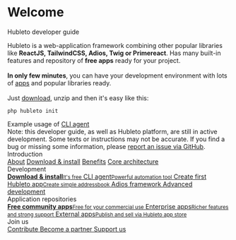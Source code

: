 # Welcome

Hubleto developer guide

<div class="alert alert-info">
  Hubleto is a web-application framework combining other popular libraries like <b>ReactJS, TailwindCSS, Adios, Twig or Primereact</b>. Has many built-in features and repository of <b>free apps</b> ready for your project.<br/>
  <br/>
  <b>In only few minutes</b>, you can have your development environment with lots of <a href="apps">apps</a> and popular libraries ready.<br/>
  <br/>
  Just <a href="download-and-install">download</a>, unzip and then it's easy like this:
  <a href="download-and-install" style="text-decoration:none"><pre><code>php hubleto init</code></pre></a>
  <div class="text-gray-400 text-xs text-right">Example usage of <a href="cli-agent">CLI agent</a></div>
</div>

<div class="alert alert-warning">
  Note: this developer guide, as well as Hubleto platform, are still in active development. Some texts or instructions may not be accurate.
  If you find a bug or missing some information, please <a href="https://github.com/wai-blue/hubleto/issues" target="_blank">report an issue via GitHub</a>.
</div>

<div class="grid gap-4 mt-8 md:grid-cols-2">
  <div class="card border-yellow-300">
    <div class="card-header bg-yellow-50">Introduction</div>
    <div class="card-body flex flex-col gap-2">
      <a href="about" class="btn btn-white block"><span class="text">About</span></a>
      <a href="download-and-install" class="btn btn-white block"><span class="text">Download & install</span></a>
      <a href="benefits" class="btn btn-white block"><span class="text">Benefits</span></a>
      <a href="advanced-development/core-architecture" class="btn btn-white block"><span class="text">Core architecture</span></a>
    </div>
  </div>

  <div class="card border-green-300">
    <div class="card-header bg-green-50">Development</div>
    <div class="card-body flex flex-col gap-2">
      <a href="download-and-install" class="btn btn-white block">
        <span class="text flex-col items-start"><b>Download & install</b><small>It's free</small></span>
      </a>
      <a href="cli-agent" class="btn btn-white block">
        <span class="text flex-col items-start">CLI agent<small>Powerful automation tool</small></span>
      </a>
      <a href="create-first-app" class="btn btn-white block">
        <span class="text flex-col items-start">Create first Hubleto app<small>Create simple addressbook</small></span>
      </a>
      <a href="adios-framework" class="btn btn-white block">
        <span class="text">Adios framework</span>
      </a>
      <a href="advanced-development" class="btn btn-white block">
        <span class="text">Advanced development</span>
      </a>
    </div>
  </div>

  <div class="card border-blue-300">
    <div class="card-header bg-blue-50">Application repositories</div>
    <div class="card-body flex flex-col gap-2">
      <a href="apps/community" class="btn btn-white block">
        <span class="text flex-col items-start"><b>Free community apps</b><small>Free for your commercial use</small></span>
      </a>
      <a href="apps/enterpries" class="btn btn-white block">
        <span class="text flex-col items-start">Enterprise apps<small>Richer features and strong support</small></span>
      </a>
      <a href="apps/external" class="btn btn-white block">
        <span class="text flex-col items-start">External apps<small>Publish and sell via Hubleto app store</small></span>
      </a>
    </div>
  </div>

  <div class="card border-stone-300">
    <div class="card-header bg-stone-50">Join us</div>
    <div class="card-body flex flex-col gap-2">
      <a href="contribute" class="btn btn-white block">
        <span class="text flex-col items-start">Contribute</span>
      </a>
      <a href="partnership" class="btn btn-white block">
        <span class="text flex-col items-start">Become a partner</span>
      </a>
      <a href="improve" class="btn btn-white block">
        <span class="text flex-col items-start">Support us</span>
      </a>
    </div>
  </div>
</div>